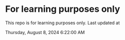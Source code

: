 # For learning purposes only
This repo is for learning purposes only.
Last updated at

Thursday, August 8, 2024 6:22:00 AM

